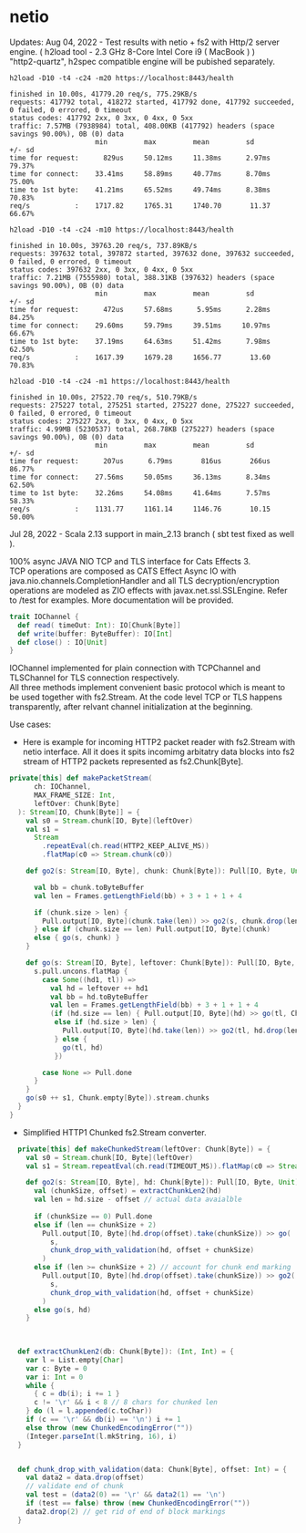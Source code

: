 # netio

Updates:
Aug 04, 2022 - Test results with netio + fs2 with Http/2 server engine. ( h2load tool - 2.3 GHz 8-Core Intel Core i9 ( MacBook ) )
<br>
"http2-quartz", h2spec compatible engine will be pubished separately.

```
h2load -D10 -t4 -c24 -m20 https://localhost:8443/health

finished in 10.00s, 41779.20 req/s, 775.29KB/s
requests: 417792 total, 418272 started, 417792 done, 417792 succeeded, 0 failed, 0 errored, 0 timeout
status codes: 417792 2xx, 0 3xx, 0 4xx, 0 5xx
traffic: 7.57MB (7938984) total, 408.00KB (417792) headers (space savings 90.00%), 0B (0) data
                     min         max         mean         sd        +/- sd
time for request:      829us     50.12ms     11.38ms      2.97ms    79.37%
time for connect:    33.41ms     58.89ms     40.77ms      8.70ms    75.00%
time to 1st byte:    41.21ms     65.52ms     49.74ms      8.38ms    70.83%
req/s           :    1717.82     1765.31     1740.70       11.37    66.67%
```

```
h2load -D10 -t4 -c24 -m10 https://localhost:8443/health

finished in 10.00s, 39763.20 req/s, 737.89KB/s
requests: 397632 total, 397872 started, 397632 done, 397632 succeeded, 0 failed, 0 errored, 0 timeout
status codes: 397632 2xx, 0 3xx, 0 4xx, 0 5xx
traffic: 7.21MB (7555980) total, 388.31KB (397632) headers (space savings 90.00%), 0B (0) data
                     min         max         mean         sd        +/- sd
time for request:      472us     57.68ms      5.95ms      2.28ms    84.25%
time for connect:    29.60ms     59.79ms     39.51ms     10.97ms    66.67%
time to 1st byte:    37.19ms     64.63ms     51.42ms      7.98ms    62.50%
req/s           :    1617.39     1679.28     1656.77       13.60    70.83%
```

```
h2load -D10 -t4 -c24 -m1 https://localhost:8443/health 
 
finished in 10.00s, 27522.70 req/s, 510.79KB/s
requests: 275227 total, 275251 started, 275227 done, 275227 succeeded, 0 failed, 0 errored, 0 timeout
status codes: 275227 2xx, 0 3xx, 0 4xx, 0 5xx
traffic: 4.99MB (5230537) total, 268.78KB (275227) headers (space savings 90.00%), 0B (0) data
                     min         max         mean         sd        +/- sd
time for request:      207us      6.79ms       816us       266us    86.77%
time for connect:    27.56ms     50.05ms     36.13ms      8.34ms    62.50%
time to 1st byte:    32.26ms     54.08ms     41.64ms      7.57ms    58.33%
req/s           :    1131.77     1161.14     1146.76       10.15    50.00%
```

Jul 28, 2022 - Scala 2.13 support in main_2.13 branch ( sbt test fixed as well ). 

100% async JAVA NIO TCP and TLS interface for Cats Effects 3. <br>TCP operations are composed as CATS Effect Async IO with java.nio.channels.CompletionHandler and all TLS decryption/encryption operations are modeled as ZIO effects with javax.net.ssl.SSLEngine.
Refer to /test for examples. More documentation will be provided.


```scala
trait IOChannel {
  def read( timeOut: Int): IO[Chunk[Byte]]
  def write(buffer: ByteBuffer): IO[Int]
  def close() : IO[Unit]
}
```


IOChannel implemented for plain connection with TCPChannel and TLSChannel for TLS connection respectively.<br> All three methods implement convenient basic protocol which is meant to be used together with fs2.Stream. At the code level TCP or TLS happens transparently, after relvant channel initialization at the beginning.

Use cases:<br>

* Here is example for incoming HTTP2 packet reader with fs2.Stream with netio interface. All it does it spits incomimg arbitatry data blocks into fs2 stream of HTTP2 packets represented as fs2.Chunk[Byte].

```scala
private[this] def makePacketStream(
      ch: IOChannel,
      MAX_FRAME_SIZE: Int,
      leftOver: Chunk[Byte]
  ): Stream[IO, Chunk[Byte]] = {
    val s0 = Stream.chunk[IO, Byte](leftOver)
    val s1 =
      Stream
        .repeatEval(ch.read(HTTP2_KEEP_ALIVE_MS))
        .flatMap(c0 => Stream.chunk(c0))

    def go2(s: Stream[IO, Byte], chunk: Chunk[Byte]): Pull[IO, Byte, Unit] = {

      val bb = chunk.toByteBuffer
      val len = Frames.getLengthField(bb) + 3 + 1 + 1 + 4

      if (chunk.size > len) {
        Pull.output[IO, Byte](chunk.take(len)) >> go2(s, chunk.drop(len))
      } else if (chunk.size == len) Pull.output[IO, Byte](chunk)
      else { go(s, chunk) }
    }

    def go(s: Stream[IO, Byte], leftover: Chunk[Byte]): Pull[IO, Byte, Unit] = {
      s.pull.uncons.flatMap {
        case Some((hd1, tl)) =>
          val hd = leftover ++ hd1
          val bb = hd.toByteBuffer
          val len = Frames.getLengthField(bb) + 3 + 1 + 1 + 4
          (if (hd.size == len) { Pull.output[IO, Byte](hd) >> go(tl, Chunk.empty[Byte]) }
           else if (hd.size > len) {
             Pull.output[IO, Byte](hd.take(len)) >> go2(tl, hd.drop(len)) >> go(tl, Chunk.empty[Byte])
           } else {
             go(tl, hd)
           })

        case None => Pull.done
      }
    }
    go(s0 ++ s1, Chunk.empty[Byte]).stream.chunks
  }
}
```

* Simplified HTTP1 Chunked fs2.Stream converter.

```scala
  private[this] def makeChunkedStream(leftOver: Chunk[Byte]) = {
    val s0 = Stream.chunk[IO, Byte](leftOver)
    val s1 = Stream.repeatEval(ch.read(TIMEOUT_MS)).flatMap(c0 => Stream.chunk(c0))

    def go2(s: Stream[IO, Byte], hd: Chunk[Byte]): Pull[IO, Byte, Unit] = {
      val (chunkSize, offset) = extractChunkLen2(hd)
      val len = hd.size - offset // actual data avaialble
 
      if (chunkSize == 0) Pull.done
      else if (len == chunkSize + 2)
        Pull.output[IO, Byte](hd.drop(offset).take(chunkSize)) >> go(
          s,
          chunk_drop_with_validation(hd, offset + chunkSize)
        )
      else if (len >= chunkSize + 2) // account for chunk end marking
        Pull.output[IO, Byte](hd.drop(offset).take(chunkSize)) >> go2(
          s,
          chunk_drop_with_validation(hd, offset + chunkSize)
        )
      else go(s, hd)
    }
    
    

  def extractChunkLen2(db: Chunk[Byte]): (Int, Int) = {
    var l = List.empty[Char]
    var c: Byte = 0
    var i: Int = 0
    while {
      { c = db(i); i += 1 }
      c != '\r' && i < 8 // 8 chars for chunked len
    } do (l = l.appended(c.toChar))
    if (c == '\r' && db(i) == '\n') i += 1
    else throw (new ChunkedEncodingError(""))
    (Integer.parseInt(l.mkString, 16), i)
  }


  def chunk_drop_with_validation(data: Chunk[Byte], offset: Int) = {
    val data2 = data.drop(offset)
    // validate end of chunk
    val test = (data2(0) == '\r' && data2(1) == '\n')
    if (test == false) throw (new ChunkedEncodingError(""))
    data2.drop(2) // get rid of end of block markings
  }
  
  ```







